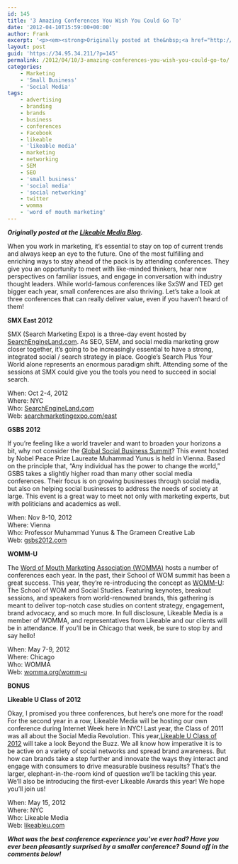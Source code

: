 ```yaml
---
id: 145
title: '3 Amazing Conferences You Wish You Could Go To'
date: '2012-04-10T15:59:00+00:00'
author: Frank
excerpt: '<p><em><strong>Originally posted at the&nbsp;<a href="http://www.likeable.com/blog/2012/04/3-amazing-conferences-youve-never-heard-of/">Likeable Media Blog</a>.</strong></em></p><p>When you work in marketing, it’s essential to stay on top of current trends and always keep an eye to the future. One of the most fulfilling and enriching ways to stay ahead of the pack is by attending conferences. They give you an opportunity to meet with like-minded thinkers, hear new perspectives on familiar issues, and engage in conversation with industry thought leaders. While world-famous conferences like SxSW and TED get bigger each year, small conferences are also thriving. Let’s take a look at three conferences that can really deliver value, even if you haven’t heard of them!</p><p></p>'
layout: post
guid: 'https://34.95.34.211/?p=145'
permalink: /2012/04/10/3-amazing-conferences-you-wish-you-could-go-to/
categories:
    - Marketing
    - 'Small Business'
    - 'Social Media'
tags:
    - advertising
    - branding
    - brands
    - business
    - conferences
    - Facebook
    - likeable
    - 'likeable media'
    - marketing
    - networking
    - SEM
    - SEO
    - 'small business'
    - 'social media'
    - 'social networking'
    - twitter
    - womma
    - 'word of mouth marketing'
---
```


***Originally posted at the [Likeable Media Blog](http://www.likeable.com/2011/12/whats-the-deal-with-newtwitter/).***

When you work in marketing, it’s essential to stay on top of current trends and always keep an eye to the future. One of the most fulfilling and enriching ways to stay ahead of the pack is by attending conferences. They give you an opportunity to meet with like-minded thinkers, hear new perspectives on familiar issues, and engage in conversation with industry thought leaders. While world-famous conferences like SxSW and TED get bigger each year, small conferences are also thriving. Let’s take a look at three conferences that can really deliver value, even if you haven’t heard of them!

**SMX East 2012**

SMX (Search Marketing Expo) is a three-day event hosted by [SearchEngineLand.com](http://searchengineland.com/). As SEO, SEM, and social media marketing grow closer together, it’s going to be increasingly essential to have a strong, integrated social / search strategy in place. Google’s Search Plus Your World alone represents an enormous paradigm shift. Attending some of the sessions at SMX could give you the tools you need to succeed in social search.

When: Oct 2-4, 2012  
Where: NYC  
Who: [SearchEngineLand.com](http://searchengineland.com/)  
Web: [searchmarketingexpo.com/east](http://searchmarketingexpo.com/east)

**GSBS 2012**

If you’re feeling like a world traveler and want to broaden your horizons a bit, why not consider the [Global Social Business Summit](http://gsbs2012.com/)? This event hosted by Nobel Peace Prize Laureate Muhammad Yunus is held in Vienna. Based on the principle that, “Any individual has the power to change the world,” GSBS takes a slightly higher road than many other social media conferences. Their focus is on growing businesses through social media, but also on helping social businesses to address the needs of society at large. This event is a great way to meet not only with marketing experts, but with politicians and academics as well.

When: Nov 8-10, 2012  
Where: Vienna  
Who: Professor Muhammad Yunus &amp; The Grameen Creative Lab  
Web: [gsbs2012.com](http://gsbs2012.com/)

**WOMM-U**

The [Word of Mouth Marketing Association (WOMMA)](http://womma.org/) hosts a number of conferences each year. In the past, their School of WOM summit has been a great success. This year, they’re re-introducing the concept as [WOMM-U](http://womma.org/womm-u): The School of WOM and Social Studies. Featuring keynotes, breakout sessions, and speakers from world-renowned brands, this gathering is meant to deliver top-notch case studies on content strategy, engagement, brand advocacy, and so much more. In full disclosure, Likeable Media is a member of WOMMA, and representatives from Likeable and our clients will be in attendance. If you’ll be in Chicago that week, be sure to stop by and say hello!

When: May 7-9, 2012  
Where: Chicago  
Who: WOMMA  
Web: [womma.org/womm-u](http://womma.org/womm-u)

**BONUS**

**Likeable U Class of 2012**

Okay, I promised you three conferences, but here’s one more for the road! For the second year in a row, Likeable Media will be hosting our own conference during Internet Week here in NYC! Last year, the Class of 2011 was all about the Social Media Revolution. This year,[Likeable U Class of 2012](http://likeableu.com/) will take a look Beyond the Buzz. We all know how imperative it is to be active on a variety of social networks and spread brand awareness. But how can brands take a step further and innovate the ways they interact and engage with consumers to drive measurable business results? That’s the larger, elephant-in-the-room kind of question we’ll be tackling this year. We’ll also be introducing the first-ever Likeable Awards this year! We hope you’ll join us!

When: May 15, 2012  
Where: NYC  
Who: Likeable Media  
Web: [likeableu.com](http://likeableu.com/)

***What was the best conference experience you’ve ever had? Have you ever been pleasantly surprised by a smaller conference? Sound off in the comments below!***